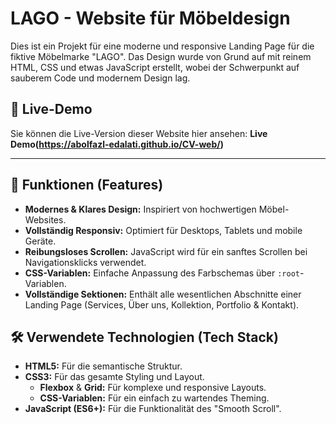 # LAGO - Website für Möbeldesign

Dies ist ein Projekt für eine moderne und responsive Landing Page für die fiktive Möbelmarke "LAGO". Das Design wurde von Grund auf mit reinem HTML, CSS und etwas JavaScript erstellt, wobei der Schwerpunkt auf sauberem Code und modernem Design lag.

## 🚀 Live-Demo

Sie können die Live-Version dieser Website hier ansehen:
**Live Demo(https://abolfazl-edalati.github.io/CV-web/)**

---

## 🌟 Funktionen (Features)

* **Modernes & Klares Design:** Inspiriert von hochwertigen Möbel-Websites.
* **Vollständig Responsiv:** Optimiert für Desktops, Tablets und mobile Geräte.
* **Reibungsloses Scrollen:** JavaScript wird für ein sanftes Scrollen bei Navigationsklicks verwendet.
* **CSS-Variablen:** Einfache Anpassung des Farbschemas über `:root`-Variablen.
* **Vollständige Sektionen:** Enthält alle wesentlichen Abschnitte einer Landing Page (Services, Über uns, Kollektion, Portfolio & Kontakt).

## 🛠️ Verwendete Technologien (Tech Stack)

* **HTML5:** Für die semantische Struktur.
* **CSS3:** Für das gesamte Styling und Layout.
    * **Flexbox** & **Grid:** Für komplexe und responsive Layouts.
    * **CSS-Variablen:** Für ein einfach zu wartendes Theming.
* **JavaScript (ES6+):** Für die Funktionalität des "Smooth Scroll".

